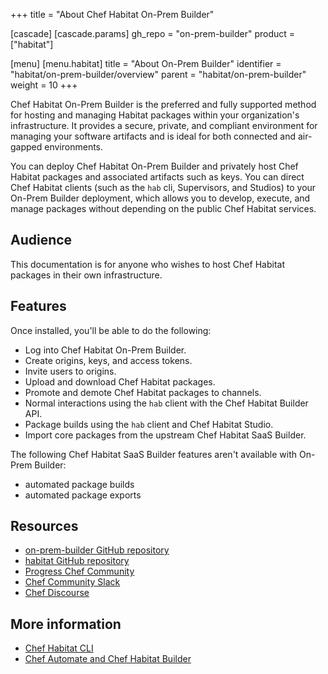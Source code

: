 +++
title = "About Chef Habitat On-Prem Builder"

[cascade]
  [cascade.params]
    gh_repo = "on-prem-builder"
    product = ["habitat"]

[menu]
  [menu.habitat]
    title = "About On-Prem Builder"
    identifier = "habitat/on-prem-builder/overview"
    parent = "habitat/on-prem-builder"
    weight = 10
+++

Chef Habitat On-Prem Builder is the preferred and fully supported method for hosting and managing Habitat packages within your organization's infrastructure.
It provides a secure, private, and compliant environment for managing your software artifacts and is ideal for both connected and air-gapped environments.

You can deploy Chef Habitat On-Prem Builder and privately host Chef Habitat packages and associated artifacts such as keys.
You can direct Chef Habitat clients (such as the `hab` cli, Supervisors, and Studios) to your On-Prem Builder deployment, which allows you to develop, execute, and manage packages without depending on the public Chef Habitat services.

## Audience

This documentation is for anyone who wishes to host Chef Habitat packages in their own infrastructure.

## Features

Once installed, you'll be able to do the following:

- Log into Chef Habitat On-Prem Builder.
- Create origins, keys, and access tokens.
- Invite users to origins.
- Upload and download Chef Habitat packages.
- Promote and demote Chef Habitat packages to channels.
- Normal interactions using the `hab` client with the Chef Habitat Builder API.
- Package builds using the `hab` client and Chef Habitat Studio.
- Import core packages from the upstream Chef Habitat SaaS Builder.

The following Chef Habitat SaaS Builder features aren't available with On-Prem Builder:

- automated package builds
- automated package exports

## Resources

- [on-prem-builder GitHub repository](https://github.com/habitat-sh/on-prem-builder)
- [habitat GitHub repository](https://github.com/habitat-sh/habitat)
- [Progress Chef Community](https://community.progress.com/s/products/chef)
- [Chef Community Slack](https://community.chef.io/slack)
- [Chef Discourse](https://discourse.chef.io/)

## More information

- [Chef Habitat CLI](/habitat/habitat_cli/)
- [Chef Automate and Chef Habitat Builder](/automate/on_prem_builder/)
